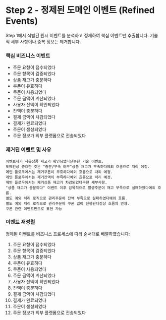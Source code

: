 # Step 2 - 정제된 도메인 이벤트 (Refined Events)

Step 1에서 식별된 원시 이벤트를 분석하고 정제하여 핵심 이벤트만 추출합니다. 기술적 세부 사항이나 중복 정보는 제거합니다.

### 핵심 비즈니스 이벤트

- 주문 요청이 접수되었다
- 주문 항목이 검증되었다
- 상품 재고가 충분하다
- 쿠폰이 유효하다
- 쿠폰이 사용되었다
- 주문 금액이 계산되었다
- 사용자 잔액이 확인되었다
- 잔액이 충분하다
- 결제 금액이 차감되었다
- 결제가 완료되었다
- 주문이 생성되었다
- 주문 정보가 외부 플랫폼으로 전송되었다

### 제거된 이벤트 및 사유

```
이벤트제거 사유상품 재고가 확인되었다단순한 기술 이벤트. 
도메인상 중요한 것은 "충분/부족 여부"상품 재고가 부족하다예외 흐름으로 처리 예정. 
메인 플로우에서는 제거쿠폰이 무효하다예외 흐름으로 처리 예정. 
메인 플로우에서는 제거잔액이 부족하다예외 흐름으로 처리 예정.
메인 플로우에서는 제거상품 재고가 차감되었다구현 세부사항. 
"상품 재고가 충분하다" 이벤트 이후 암묵적으로 발생주문이 재고 부족으로 실패하였다예외 흐름. 
별도 예외 처리 로직으로 관리주문이 잔액 부족으로 실패하였다예외 흐름. 
별도 예외 처리 로직으로 관리주문이 쿠폰 없이 진행된다정상 흐름의 변형. 
쿠폰 관련 이벤트만으로 표현 가능
```

### 이벤트 재정렬

정제된 이벤트를 비즈니스 프로세스에 따라 순서대로 배열하였습니다:

1. 주문 요청이 접수되었다
2. 주문 항목이 검증되었다
3. 상품 재고가 충분하다
4. 쿠폰이 유효하다
5. 쿠폰이 사용되었다
6. 주문 금액이 계산되었다
7. 사용자 잔액이 확인되었다
8. 잔액이 충분하다
9. 결제 금액이 차감되었다
10. 결제가 완료되었다
11. 주문이 생성되었다
12. 주문 정보가 외부 플랫폼으로 전송되었다